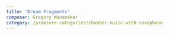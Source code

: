 ```yaml
---
title: 'Dream Fragments'
composer: Gregory Wanamaker
category: /premiere-categories/chamber-music-with-saxophone
---
```

